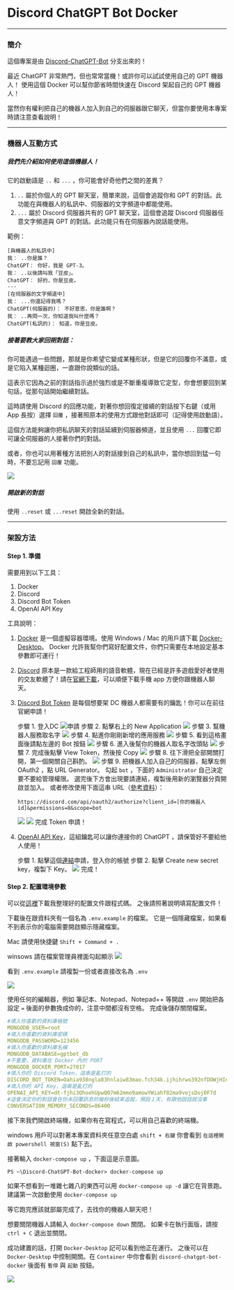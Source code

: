 # Discord ChatGPT Bot Docker
---
### 簡介
這個專案是由 [Discord-ChatGPT-Bot](https://github.com/onury5506/Discord-ChatGPT-Bot) 分支出來的！

最近 ChatGPT 非常熱門，但也常常當機！或許你可以試試使用自己的 GPT 機器人！
使用這個 Docker 可以幫你節省時間快速在 Discord 架起自己的 GPT 機器人！

當然你有權利把自己的機器人加入到自己的伺服器跟它聊天，但當你要使用本專案時請注意查看說明！

---
### 機器人互動方式
##### 我們先介紹如何使用這個機器人！
它的啟動語是 `..` 和 `...` ，你可能會好奇他們之間的差異？
1. `..` 屬於你個人的 GPT 聊天室，簡單來說，這個會追蹤你和 GPT 的對話。此功能在與機器人的私訊中、伺服器的文字頻道中都能使用。
2. `...` 屬於 Discord 伺服器共有的 GPT 聊天室，這個會追蹤 Discord 伺服器任意文字頻道與 GPT 的對話。此功能只有在伺服器內說話能使用。

範例：
```
[與機器人的私訊中]
我： ..你是誰？
ChatGPT： 你好，我是 GPT-3。
我： ..以後請叫我「豆皮」。
ChatGPT： 好的，你是豆皮。
---
[在伺服器的文字頻道中]
我： ...你還記得我嗎？
ChatGPT(伺服器的)： 不好意思，你是誰啊？
我： ..再問一次，你知道我叫什麼嗎？
ChatGPT(私訊的)： 知道，你是豆皮。
```

##### 接著要教大家回朔對話：
你可能遇過一些問題，那就是你希望它變成某種形狀，但是它的回覆你不滿意，或是它陷入某種迴圈，一直跟你說類似的話。

這表示它因為之前的對話指示過於強烈或是不斷重複導致它定型，你會想要回到某句話，從那句話開始繼續對話。

這時請使用 Discord 的回應功能，對著你想回復定接續的對話按下右鍵（或用 App 長按）選擇 `回覆` ，接著照原本的使用方式跟他對話即可（記得使用啟動語）。

這個方法能夠讓你把私訊聊天的對話延續到伺服器頻道，並且使用 `...` 回覆它即可讓全伺服器的人接著你們的對話。

或者，你也可以用著種方法把別人的對話接到自己的私訊中，當你想回到猛一句時，不要忘記用 `回覆` 功能。

![](./screenshoot/GPT_1.png)

##### 開啟新的對話
使用 `..reset` 或 `...reset` 開啟全新的對話。

---
### 架設方法

#### Step 1. 準備
需要用到以下工具：

1. Docker
2. Discord
3. Discord Bot Token
4. OpenAI API Key
   
工具說明：

1. [Docker](https://zh.wikipedia.org/zh-tw/Docker) 是一個虛擬容器環境。使用 Windows / Mac 的用戶請下載 [Docker-Desktop](https://www.docker.com/)。
   Docker 允許我幫你們寫好配置文件，你們只需要在本地設定基本參數即可運行！

2. [Discord](https://zh.wikipedia.org/zh-tw/Discord) 原本是一款給工程師用的語音軟體，現在已經是許多遊戲愛好者使用的交友軟體了！請在[官網下載](https://discord.com/)，可以順便下載手機 app 方便你跟機器人聊天。

3. [Discord Bot Token](https://discord.com/developers/applications) 是每個想要架 DC 機器人都需要有的鑰匙！你可以在前往官網申請！
   
	步驟 1. 登入DC
	![申請](./screenshoot/Discord_1.png)
	步驟 2. 點擊右上的 New Application
	![](./screenshoot/Discord_2.png) 
	步驟 3. 幫機器人服務取名字
	![](./screenshoot/Discord_3.png) 
	步驟 4. 點進你剛剛新增的應用服務
	![](./screenshoot/Discord_4.png)
	步驟 5. 看到這格畫面後請點左邊的 Bot 按鈕
	![](./screenshoot/Discord_5.png) 
	步驟 6. 進入後幫你的機器人取名字改頭貼
	![](./screenshoot/Discord_6.png) 
	步驟 7. 完成後點擊 View Token，然後按 Copy
	![](./screenshoot/Discord_7.png) 
	步驟 8. 往下滑把全部開關打開，第一個開關自己斟酌。
	![](./screenshoot/Discord_8.png) 
	步驟 9. 把機器人加入自己的伺服器，點擊左側 OAuth2 ，點 URL Generator。
	勾起 `bot` ，下面的 `Administrator` 自己決定要不要給管理權限。
	選完後下方會出現要請連結，複製後用新的瀏覽器分頁開啟並加入。
	或者修改使用下面這串 URL（[參考資料](https://discordjs.guide/preparations/adding-your-bot-to-servers.html#bot-invite-links)）：
	```
	https://discord.com/api/oauth2/authorize?client_id=[你的機器人id]&permissions=8&scope=bot
	```
	![](./screenshoot/Discord_9.png) 
	![](./screenshoot/Discord_10.png) 
	完成 Token 申請！

4. [OpenAI API Key](https://platform.openai.com/account/api-keys)，這組鑰匙可以讓你連接你的 ChatGPT ，請保管好不要給他人使用！

	步驟 1. 點擊這個[連結](https://platform.openai.com/account/api-keys)申請，登入你的帳號
	步驟 2. 點擊 Create new secret key，複製下 Key。
	![](./screenshoot/OPENAI_1.png) 
	完成！

#### Step 2. 配置環境參數
可以從[這裡](https://github.com/suzumiyahifumi/Discord-ChatGPT-Bot-docker/releases)下載我整理好的配置文件跟程式碼。
之後請照著說明填寫配置文件！

下載後在跟資料夾有一個名為 ```.env.example``` 的檔案。
它是一個隱藏檔案，如果看不到表示你的電腦需要開啟顯示隱藏檔案。

Mac 請使用快捷鍵 ```Shift + Command + .```

winsows 請在檔案管理員裡面勾起顯示
![](./screenshoot/windows_1.png)

看到 ```.env.example``` 請複製一份或者直接改名為 ```.env```

![](./screenshoot/list_1.png)

使用任何的編輯器，例如 筆記本、Notepad、Notepad++ 等開啟 ```.env```
開始把各設定 `=` 後面的參數換成你的，注意中間都沒有空格。
完成後儲存關閉檔案。
```yml
#填入你喜歡的資料庫帳號
MONGODB_USER=root
#填入你喜歡的資料庫密碼
MONGODB_PASSWORD=123456
#填入你喜歡的資料庫名稱
MONGODB_DATABASE=gptbot_db
#不重要，資料庫在 Docker 內的 PORT
MONGODB_DOCKER_PORT=27017
#填入你的 Discord Token，這串是亂打的
DISCORD_BOT_TOKEN=Oahia938ngla83hnlaiw83mao.fch34k.ijhihrwo392nfDOWjHIe93Qmfow
#填入你的 API Key，這串是亂打的
OPENAI_API_KEY=dt-fjhi3OhoehUpwQ07m62mmo9amowYWiahf82ma9vojsDojOF7d
#這會決定你的對話會在你未回覆訊息的幾秒後結束追蹤，預設１天，有跟他說話就沒事
CONVERSATION_MEMORY_SECONDS=86400
```

接下來我們開啟終端機，如果你有在寫程式，可以用自己喜歡的終端機。

windows 用戶可以對著本專案資料夾任意空白處 ```shift + 右鍵``` 你會看到 ```在這裡開啟 powershell 視窗(S)``` 點下去。

接著輸入 ```docker-compose up``` ，下面這是示意圖。
```console
PS ~\Discord-ChatGPT-Bot-docker> docker-compose up
```
如果不想看到一堆雜七雜八的東西可以用 ```docker-compose up -d``` 讓它在背景跑。建議第一次啟動使用 ```docker-compose up```

等它跑完應該就部屬完成了，去找你的機器人聊天吧！

想要關閉機器人請輸入 ```docker-compose down``` 關閉。
如果卡在執行面版，請按 ```ctrl + C``` 退出並關閉。

成功建置的話，打開 `Docker-Desktop` 記可以看到他正在運行。
之後可以在 `Docker-Desktop` 中控制開關。在 `Container` 中你會看到 `discord-chatgpt-bot-docker` 後面有 `暫停` 與 `起動` 按鈕。

![](./screenshoot/Docker_1.png)